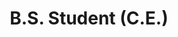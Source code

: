 ---
layout: default
name: Nathan Moulton
title: B.S. Student (C.E.)
link: https://msgrad.ist.ucf.edu/
advisor: Kider 
email: nmoulton@ist.ucf.edu
image: student1
---